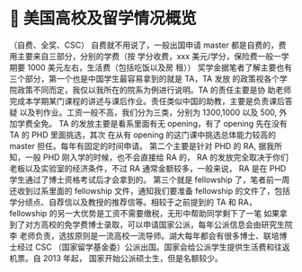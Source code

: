 # 🏫 美国高校及留学情况概览

（自费、全奖、CSC） 自费就不用说了，一般出国申请 master 都是自费的，费用主要来自三部分，分别的学费（按 学分收费，xxx 美元/学分，保险费一般一学期要 1000 美元左右，生活费（包括吃饭以及房 租）） 奖学金据笔者了解主要也有三个部分，第一个也是中国学生最容易拿到的就是 TA，TA 发放 的政策视各个学院政策不同而定，我仅以我所在的院系为例进行说明。TA 的责任主要是协 助老师完成本学期某门课程的讲述与课后作业。责任类似中国的助教，主要是负责课后答疑 以及判作业。工资一般不高，我们分为三类，分别为 1300,1000 以及 500, 外加学费全免。 TA 的发放主要是看系里面有无 opening，有了 opening 先在没有 TA 的 PHD 里面挑选，其次 在从有 opening 的这门课中挑选总体能力较高的 master 担任。每年有固定的时间申请。 第二个主要是针对 PHD 的 RA, 据我所知，一般 PHD 刚入学的时候，也不会直接给 RA 的， RA 的发放完全取决于你们老板以及实验室的经济条件，不过 RA 通常金额较多，一般来说， RA 是在 PHD 学生通过了博士资格考试后才会拿到的。 第三个就是 fellowship 了，笔者前一周还收到过系里面的 fellowship 文件，通知我们要准备 fellowship 的文件了，包括学分绩点、自荐信以及教授的推荐信等。相较于之前提到的 TA 和 RA，fellowship 的另一大优势是工资不需要缴税，无形中帮助同学剩下了一笔 如果拿到了对方高校的免学费博士录取，可以申请国家公派，每年公派信息会由研究生院李 老师负责，选拔原则是一流高校一流导师。湖大每年都会有很多博士、联培博士经过 CSC （国家留学基金委）公派出国。国家会给公派学生提供生活费和往返机票。自 2013 年起， 国家开始公派硕士生，但是名额较少。

